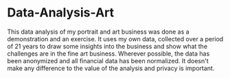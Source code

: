 # Data-Analysis-Art
This data analysis of my portrait and art business was done as a demonstration and an exercise. It uses my own data, collected over a period of 21 years to draw some insights into the business and show what the challenges are in the fine art business.
Wherever possible, the data has been anonymized and all financial data has been normalized. It doesn't make any difference to the value of the analysis and privacy is important.
